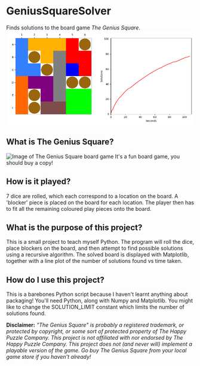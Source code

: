 # GeniusSquareSolver
Finds solutions to the board game _The Genius Square_.
![Screenshot of program output](screenshot.png)


## What is The Genius Square?
![Image of The Genius Square board game](https://www.happypuzzle.co.uk/uploads/productimages/large/GENIUS.jpg)
It's a fun board game, you should buy a copy!


## How is it played?
7 dice are rolled, which each correspond to a location on the board. A 'blocker' piece is placed on the board for each location. The player then has to fit all the remaining coloured play pieces onto the board.


## What is the purpose of this project?
This is a small project to teach myself Python. The program will roll the dice, place blockers on the board, and then attempt to find possible solutions using a recursive algorithm. The solved board is displayed with Matplotlib, together with a line plot of the number of solutions found vs time taken.


## How do I use this project?
This is a barebones Python script because I haven't learnt anything about packaging! You'll need Python, along with Numpy and Matplotlib.
You might like to change the SOLUTION_LIMIT constant which limits the number of solutions found.


**Disclaimer:**
_"The Genius Square" is probably a registered trademark, or protected by copyright, or some sort of protected property of The Happy Puzzle Company. This project is not affiliated with nor endorsed by The Happy Puzzle Company. This project does not (and never will) implement a playable version of the game. Go buy The Genius Square from your local game store if you haven't already!_
